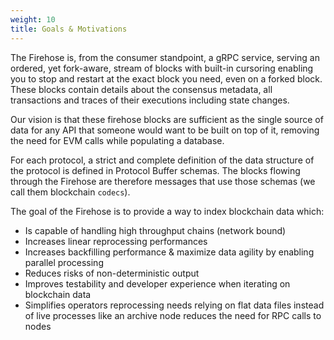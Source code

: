 ```yaml
---
weight: 10
title: Goals & Motivations
---
```


The Firehose is, from the consumer standpoint, a gRPC service, serving an ordered, yet fork-aware, stream of blocks with built-in cursoring enabling you to stop and restart at the exact block you need, even on a forked block. These blocks contain details about the consensus metadata, all transactions and traces of their executions including state changes.

Our vision is that these firehose blocks are sufficient as the single source of data for any API that someone would want to be built on top of it, removing the need for EVM calls while populating a database.

For each protocol, a strict and complete definition of the data structure of the protocol is defined in Protocol Buffer schemas. The blocks flowing through the Firehose are therefore messages that use those schemas (we call them blockchain `codecs`).

The goal of the Firehose is to provide a way to index blockchain data which:
- Is capable of handling high throughput chains (network bound)
- Increases linear reprocessing performances
- Increases backfilling performance & maximize data agility by enabling parallel processing
- Reduces risks of non-deterministic output
- Improves testability and developer experience when iterating on blockchain data
- Simplifies operators reprocessing needs relying on flat data files instead of live processes like an archive node reduces the need for RPC calls to nodes
